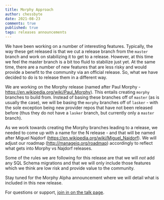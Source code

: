 ```yaml
---
title: Morphy Approach
author: chessbyte
date: 2021-08-23
comments: true
published: true
tags: releases announcements
---
```


We have been working on a number of interesting features.  Typically, the way these get released is that we cut a release branch from the `master` branch and work on stabilizing it to get to a release.  However, at this time we feel the master branch is a bit too fluid to stabilize just yet.  At the same time, there are a number of new features that are less risky and would provide a benefit to the community via an official release.  So, what we have decided to do is to release them in a different way.

We are working on the Morphy release (named after Paul Morphy - https://en.wikipedia.org/wiki/Paul_Morphy).  This entails creating `morphy` branches to build from.  Instead of basing these branches off of `master` (as is usually the case), we will be basing the `morphy` branches off of `lasker` - with the sole exception being new provider repos that have not been released before (thus they do not have a `lasker` branch, but currently only a `master` branch).

As we work towards creating the Morphy branches leading to a release, we needed to come up with a name for the N release - and that will be named after Miguel Najdorf (https://en.wikipedia.org/wiki/Miguel_Najdorf).  We will adjust our roadmap (http://manageiq.org/roadmap) accordingly to reflect what gets into Morphy vs Najdorf releases.

Some of the rules we are following for this release are that we will *not* add any SQL Schema migrations and that we will only include those features which we think are low risk and provide value to the community.

Stay tuned for the Morphy Alpha announcement where we will detail what is included in this new release.

For questions or support, [join in on the talk page](https://talk.manageiq.org/).
